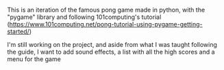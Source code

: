 This is an iteration of the famous pong game made in python, with the "pygame" library and following 101computing's tutorial (https://www.101computing.net/pong-tutorial-using-pygame-getting-started/)

I'm still working on the project, and aside from what I was taught following the guide, I want to add sound effects, a list with all the high scores and a menu for the game
